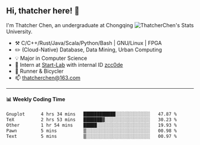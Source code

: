 ## Hi, thatcher here! :wave:

<img align="right" src="https://github-readme-stats.vercel.app/api?username=thatcherchen&title_color=333&text_color=777" alt="ThatcherChen's Stats" >

I'm Thatcher Chen, an undergraduate at Chongqing University.

- :hammer_and_pick:  C/C++/Rust/Java/Scala/Python/Bash | GNU/Linux | FPGA
- :pencil2:  (Cloud-Native) Database, Data Mining, Urban Computing
- :bulb:   Major in Computer Science
- :telescope:  Intern at [Start-Lab](https://github.com/Spatio-Temporal-Lab) with internal ID [zcc0de](https://github.com/zcc0de)
- :seedling:  Runner & Bicycler
- :mailbox: thatcherchen@163.com

---

#### :bar_chart: Weekly Coding Time

<!--START_SECTION:waka-->

```txt
Gnuplot      4 hrs 34 mins   ████████████░░░░░░░░░░░░░   47.87 %
TeX          2 hrs 53 mins   ███████▓░░░░░░░░░░░░░░░░░   30.23 %
Other        1 hr 54 mins    █████░░░░░░░░░░░░░░░░░░░░   19.93 %
Pawn         5 mins          ▒░░░░░░░░░░░░░░░░░░░░░░░░   00.98 %
Text         5 mins          ▒░░░░░░░░░░░░░░░░░░░░░░░░   00.97 %
```

<!--END_SECTION:waka-->
